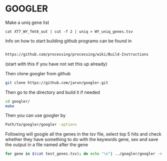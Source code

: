 # GOOGLER

Make a uniq gene list

```
cat XT7_WY_fmt6_out | cut -f 2 | uniq > WY_uniq_genes.tsv
```

Info on how to start building github programs can be found in

```bash

https://github.com/processing/processing/wiki/Build-Instructions
```
(start with this if you have not set this up already)

Then clone googler from github

```bash
git clone https://github.com/jarun/googler.git
```

Then go to the directory and build it if needed

```bash
cd googler/
make
```

Then you can use googler by

```bash
Path/to/googler/googler -options
```

Following will google all the genes in the tsv file, select top 5 hits and check whether they have something to do with the keywords gene, sex and save the output in a file named after the gene

```bash
for gene in $(cat test_genes.tsv); do echo "\n"| ../googler/googler -n 5 $gene | grep 'gene\|sex'>google_hits/$gene ; echo checked $gene; done
```
